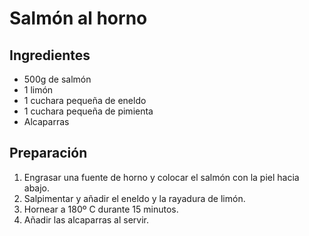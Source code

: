 # Salmón al horno

## Ingredientes

- 500g de salmón
- 1 limón
- 1 cuchara pequeña de eneldo
- 1 cuchara pequeña de pimienta
- Alcaparras

## Preparación
1. Engrasar una fuente de horno y colocar el salmón con la piel hacia abajo.
2. Salpimentar y añadir el eneldo y la rayadura de limón.
3. Hornear a 180º C durante 15 minutos.
4. Añadir las alcaparras al servir.
